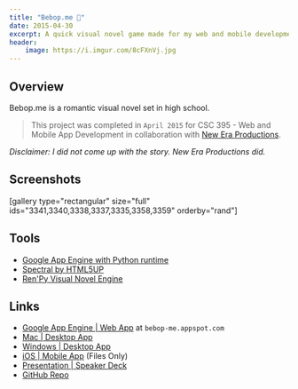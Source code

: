 ```yaml
---
title: "Bebop.me 💑"
date: 2015-04-30
excerpt: A quick visual novel game made for my web and mobile development class using the Ren’Py Visual Novel Engine.
header:
    image: https://i.imgur.com/8cFXnVj.jpg
---
```


Overview
--------

Bebop.me is a romantic visual novel set in high school.

> This project was completed in `April 2015` for CSC 395 - Web and
> Mobile App Development in collaboration with [New Era
> Productions](https://www.linkedin.com/in/chamberscalvin).

*Disclaimer: I did not come up with the story. New Era Productions did.*

Screenshots
-----------

\[gallery type="rectangular" size="full"
ids="3341,3340,3338,3337,3335,3358,3359" orderby="rand"\]

Tools
-----

- [Google App Engine with Python
    runtime](https://cloud.google.com/appengine/docs)
- [Spectral by HTML5UP](https://html5up.net/spectral)
- [Ren'Py Visual Novel Engine](https://www.renpy.org/)

Links
-----

- [Google App Engine | Web App](https://bebop-me.appspot.com) at
    `bebop-me.appspot.com`
- [Mac | Desktop
    App](https://drive.google.com/file/d/0BxibmGV5GFRjUko3UTVfbDBfLTg/view)
- [Windows | Desktop
    App](https://drive.google.com/file/d/0BxibmGV5GFRjWVc0Q01NZ29CN1k/view)
- [iOS | Mobile
    App](https://drive.google.com/file/d/0BxibmGV5GFRjSjRwb0dwWDFtZXc/view)
    (Files Only)
- [Presentation | Speaker
    Deck](https://speakerdeck.com/fvcproductions/bebop-dot-me)
- [GitHub
    Repo](https://github.com/fvcproductions/Projects/tree/master/Bebop.me)
